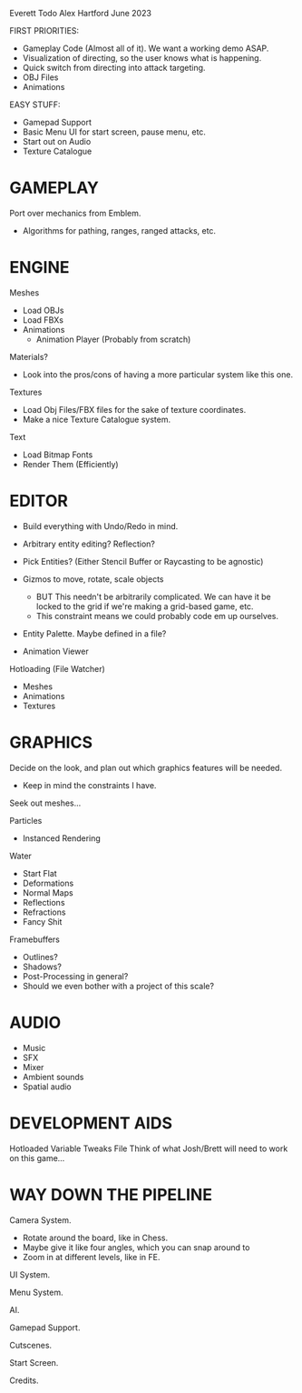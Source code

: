 Everett
Todo
Alex Hartford
June 2023

FIRST PRIORITIES:
* Gameplay Code (Almost all of it). We want a working demo ASAP.
* Visualization of directing, so the user knows what is happening.
* Quick switch from directing into attack targeting.
* OBJ Files
* Animations

EASY STUFF:
* Gamepad Support
* Basic Menu UI for start screen, pause menu, etc.
* Start out on Audio
* Texture Catalogue

# GAMEPLAY
Port over mechanics from Emblem.
* Algorithms for pathing, ranges, ranged attacks, etc.

# ENGINE
Meshes
* Load OBJs
* Load FBXs
* Animations
  * Animation Player (Probably from scratch)

Materials?
* Look into the pros/cons of having a more particular system like this one.

Textures
* Load Obj Files/FBX files for the sake of texture coordinates.
* Make a nice Texture Catalogue system.

Text
* Load Bitmap Fonts
* Render Them (Efficiently)

# EDITOR
* Build everything with Undo/Redo in mind.
* Arbitrary entity editing? Reflection?
* Pick Entities? (Either Stencil Buffer or Raycasting to be agnostic)
* Gizmos to move, rotate, scale objects
  * BUT This needn't be arbitrarily complicated. We can have it be
    locked to the grid if we're making a grid-based game, etc.
  * This constraint means we could probably code em up ourselves.
* Entity Palette. Maybe defined in a file?

* Animation Viewer

Hotloading
(File Watcher)
* Meshes
* Animations
* Textures

# GRAPHICS
Decide on the look, and plan out which graphics features will be needed.
* Keep in mind the constraints I have.

Seek out meshes...

Particles
* Instanced Rendering

Water
* Start Flat
* Deformations
* Normal Maps
* Reflections
* Refractions
* Fancy Shit

Framebuffers
* Outlines?
* Shadows?
* Post-Processing in general?
* Should we even bother with a project of this scale?

# AUDIO
* Music
* SFX
* Mixer
* Ambient sounds
* Spatial audio

# DEVELOPMENT AIDS
Hotloaded Variable Tweaks File
Think of what Josh/Brett will need to work on this game...

# WAY DOWN THE PIPELINE
Camera System.
* Rotate around the board, like in Chess.
* Maybe give it like four angles, which you can snap around to
* Zoom in at different levels, like in FE.

UI System.

Menu System.

AI.

Gamepad Support.

Cutscenes.

Start Screen.

Credits.
